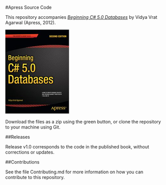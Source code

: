#Apress Source Code

This repository accompanies [*Beginning C# 5.0 Databases*](http://www.apress.com/9781430242604) by Vidya Vrat Agarwal (Apress, 2012).

![Cover image](9781430242604.jpg)

Download the files as a zip using the green button, or clone the repository to your machine using Git.

##Releases

Release v1.0 corresponds to the code in the published book, without corrections or updates.

##Contributions

See the file Contributing.md for more information on how you can contribute to this repository.
